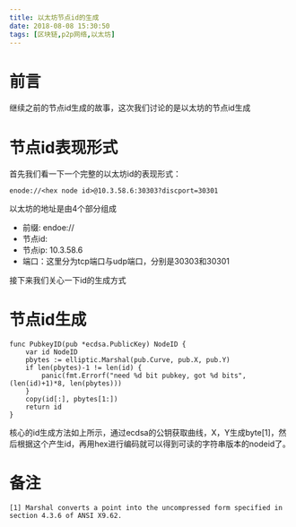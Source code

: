 ```yaml
---
title: 以太坊节点id的生成
date: 2018-08-08 15:30:50
tags: [区块链,p2p网络,以太坊]
---
```



# 前言
继续之前的节点id生成的故事，这次我们讨论的是以太坊的节点id生成

# 节点id表现形式

首先我们看一下一个完整的以太坊id的表现形式：

```
enode://<hex node id>@10.3.58.6:30303?discport=30301
```

以太坊的地址是由4个部分组成

- 前缀: endoe://
- 节点id: <hex node id>
- 节点ip: 10.3.58.6
- 端口：这里分为tcp端口与udp端口，分别是30303和30301

接下来我们关心一下id的生成方式

# 节点id生成

``` golang
func PubkeyID(pub *ecdsa.PublicKey) NodeID {
	var id NodeID
	pbytes := elliptic.Marshal(pub.Curve, pub.X, pub.Y)
	if len(pbytes)-1 != len(id) {
		panic(fmt.Errorf("need %d bit pubkey, got %d bits", (len(id)+1)*8, len(pbytes)))
	}
	copy(id[:], pbytes[1:])
	return id
}
```

核心的id生成方法如上所示，通过ecdsa的公钥获取曲线，X，Y生成byte[1]，然后根据这个产生id，再用hex进行编码就可以得到可读的字符串版本的nodeid了。






# 备注
```
[1] Marshal converts a point into the uncompressed form specified in section 4.3.6 of ANSI X9.62.
```
